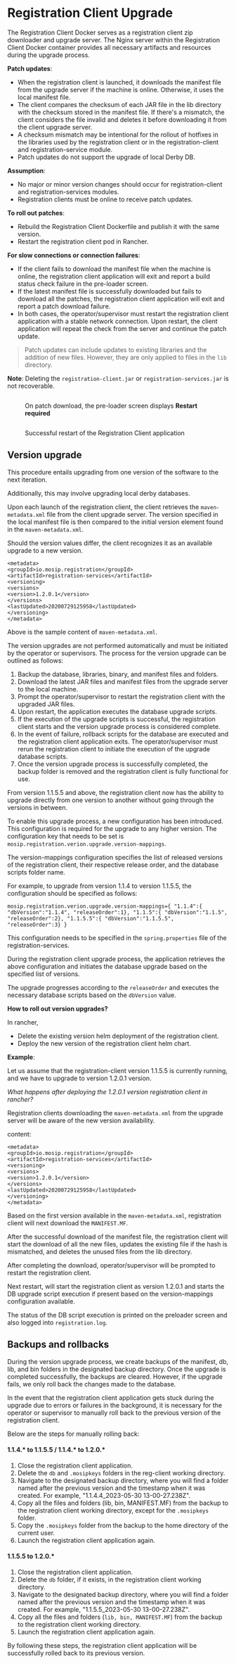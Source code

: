 # Registration Client Upgrade

The Registration Client Docker serves as a registration client zip downloader and upgrade server. The Nginx server within the Registration Client Docker container provides all necessary artifacts and resources during the upgrade process.

**Patch updates**:

* When the registration client is launched, it downloads the manifest file from the upgrade server if the machine is online. Otherwise, it uses the local manifest file.
* The client compares the checksum of each JAR file in the lib directory with the checksum stored in the manifest file. If there's a mismatch, the client considers the file invalid and deletes it before downloading it from the client upgrade server.
* A checksum mismatch may be intentional for the rollout of hotfixes in the libraries used by the registration client or in the registration-client and registration-service module.
* Patch updates do not support the upgrade of local Derby DB.

**Assumption**:

* No major or minor version changes should occur for registration-client and registration-services modules.
* Registration clients must be online to receive patch updates.

**To roll out patches**:

* Rebuild the Registration Client Dockerfile and publish it with the same version.
* Restart the registration client pod in Rancher.

**For slow connections or connection failures**:

* If the client fails to download the manifest file when the machine is online, the registration client application will exit and report a build status check failure in the pre-loader screen.
* If the latest manifest file is successfully downloaded but fails to download all the patches, the registration client application will exit and report a patch download failure.
* In both cases, the operator/supervisor must restart the registration client application with a stable network connection. Upon restart, the client application will repeat the check from the server and continue the patch update.

> Patch updates can include updates to existing libraries and the addition of new files. However, they are only applied to files in the `lib` directory.

**Note**: Deleting the `registration-client.jar` or `registration-services.jar` is not recoverable.

<figure><img src="../../.gitbook/assets/reg-client-upgrade1.png" alt=""><figcaption><p>On patch download, the pre-loader screen displays <strong>Restart required</strong></p></figcaption></figure>

<figure><img src="../../.gitbook/assets/reg-client-upgrade2.png" alt=""><figcaption><p>Successful restart of the Registration Client application</p></figcaption></figure>

## Version upgrade

This procedure entails upgrading from one version of the software to the next iteration.

Additionally, this may involve upgrading local derby databases.

Upon each launch of the registration client, the client retrieves the `maven-metadata.xml` file from the client upgrade server. The version specified in the local manifest file is then compared to the initial version element found in the `maven-metadata.xml`.

Should the version values differ, the client recognizes it as an available upgrade to a new version.

```
<metadata>
<groupId>io.mosip.registration</groupId>
<artifactId>registration-services</artifactId>
<versioning>
<versions>
<version>1.2.0.1</version>
</versions>
<lastUpdated>20200729125958</lastUpdated>
</versioning>
</metadata>
```

Above is the sample content of `maven-metadata.xml`.

The version upgrades are not performed automatically and must be initiated by the operator or supervisors. The process for the version upgrade can be outlined as follows:

1. Backup the database, libraries, binary, and manifest files and folders.
2. Download the latest JAR files and manifest files from the upgrade server to the local machine.
3. Prompt the operator/supervisor to restart the registration client with the upgraded JAR files.
4. Upon restart, the application executes the database upgrade scripts.
5. If the execution of the upgrade scripts is successful, the registration client starts and the version upgrade process is considered complete.
6. In the event of failure, rollback scripts for the database are executed and the registration client application exits. The operator/supervisor must rerun the registration client to initiate the execution of the upgrade database scripts.
7. Once the version upgrade process is successfully completed, the backup folder is removed and the registration client is fully functional for use.

From version 1.1.5.5 and above, the registration client now has the ability to upgrade directly from one version to another without going through the versions in between.

To enable this upgrade process, a new configuration has been introduced. This configuration is required for the upgrade to any higher version. The configuration key that needs to be set is `mosip.registration.verion.upgrade.version-mappings`.

The version-mappings configuration specifies the list of released versions of the registration client, their respective release order, and the database scripts folder name.

For example, to upgrade from version 1.1.4 to version 1.1.5.5, the configuration should be specified as follows:

```
mosip.registration.verion.upgrade.version-mappings={ "1.1.4":{ "dbVersion":"1.1.4", "releaseOrder":1}, "1.1.5":{ "dbVersion":"1.1.5", "releaseOrder":2}, "1.1.5.5":{ "dbVersion":"1.1.5.5", "releaseOrder":3} }
```

This configuration needs to be specified in the `spring.properties` file of the registration-services.

During the registration client upgrade process, the application retrieves the above configuration and initiates the database upgrade based on the specified list of versions.

The upgrade progresses according to the `releaseOrder` and executes the necessary database scripts based on the `dbVersion` value.

**How to roll out version upgrades?**

In rancher,

* Delete the existing version helm deployment of the registration client.
* Deploy the new version of the registration client helm chart.

**Example**:

Let us assume that the registration-client version 1.1.5.5 is currently running, and we have to upgrade to version 1.2.0.1 version.

_What happens after deploying the 1.2.0.1 version registration client in rancher?_

Registration clients downloading the `maven-metadata.xml` from the upgrade server will be aware of the new version availability.

content:

```
<metadata>
<groupId>io.mosip.registration</groupId>
<artifactId>registration-services</artifactId>
<versioning>
<versions>
<version>1.2.0.1</version>
</versions>
<lastUpdated>20200729125958</lastUpdated>
</versioning>
</metadata>
```

Based on the first version available in the `maven-metadata.xml`, registration client will next download the `MANIFEST.MF`.

After the successful download of the manifest file, the registration client will start the download of all the new files, updates the existing file if the hash is mismatched, and deletes the unused files from the lib directory.

After completing the download, operator/supervisor will be prompted to restart the registration client.

Next restart, will start the registration client as version 1.2.0.1 and starts the DB upgrade script execution if present based on the version-mappings configuration available.

The status of the DB script execution is printed on the preloader screen and also logged into `registration.log`.

## Backups and rollbacks

During the version upgrade process, we create backups of the manifest, db, lib, and bin folders in the designated backup directory. Once the upgrade is completed successfully, the backups are cleared. However, if the upgrade fails, we only roll back the changes made to the database.

In the event that the registration client application gets stuck during the upgrade due to errors or failures in the background, it is necessary for the operator or supervisor to manually roll back to the previous version of the registration client.

Below are the steps for manually rolling back:

#### 1.1.4.\* to 1.1.5.5 / 1.1.4.\* to 1.2.0.\*

1. Close the registration client application.
2. Delete the `db` and `.mosipkeys` folders in the reg-client working directory.
3. Navigate to the designated backup directory, where you will find a folder named after the previous version and the timestamp when it was created. For example, "1.1.4.4\_2023-05-30 13-00-27.238Z".
4. Copy all the files and folders (lib, bin, MANIFEST.MF) from the backup to the registration client working directory, except for the `.mosipkeys` folder.
5. Copy the `.mosipkeys` folder from the backup to the home directory of the current user.
6. Launch the registration client application again.

#### 1.1.5.5 to 1.2.0.\*

1. Close the registration client application.
2. Delete the `db` folder, if it exists, in the registration client working directory.
3. Navigate to the designated backup directory, where you will find a folder named after the previous version and the timestamp when it was created. For example, "1.1.5.5\_2023-05-30 13-00-27.238Z".
4. Copy all the files and folders (`lib, bin, MANIFEST.MF`) from the backup to the registration client working directory.
5. Launch the registration client application again.

By following these steps, the registration client application will be successfully rolled back to its previous version.
